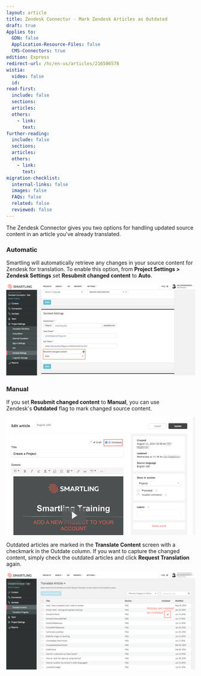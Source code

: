```yaml
---
layout: article
title: Zendesk Connector - Mark Zendesk Articles as Outdated
draft: true
Applies to:
  GDN: false
  Application-Resource-Files: false
  CMS-Connectors: true
edition: Express
redirect-url: /hc/en-us/articles/216506578
wistia:
  video: false
  id:
read-first:
  include: false
  sections:
  articles:
  others:
    - link:
      text:
further-reading:
  include: false
  sections:
  articles:
  others:
    - link:
      text:
migration-checklist:
  internal-links: false
  images: false
  FAQs: false
  related: false
  reviewed: false
---
```



The Zendesk Connector gives you two options for handling updated source content in an article you've already translated.

### Automatic

Smartling will automatically retrieve any changes in your source content for Zendesk for translation. To enable this option, from&nbsp;**Project Settings &gt; Zendesk Settings** set&nbsp;**Resubmit changed content** to&nbsp;**Auto**.

![](/uploads/versions/smartling___zendesk_settings-1---x----1374-663x---.png)

### Manual

If you set **Resubmit changed content** to&nbsp;**Manual**, you can use Zendesk's&nbsp;**Outdated** flag to mark changed source content.

![](/uploads/versions/smartling_help_center-1---x----1008-627x---.png)

Outdated articles are marked in the **Translate Content** screen with a checkmark in the Outdate column. If you want to capture the changed content, simply check the outdated articles and click&nbsp;**Request Translation** again.

![](/uploads/versions/smartling___translate_content-1---x----1379-706x---.png)